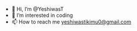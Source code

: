 - 👋 Hi, I’m @YeshiwasT
- 👀 I’m interested in coding
- 📫 How to reach me [yeshiwastikimu0@gmail.com](yeshiwastikimu0@gmail.com)

<!---
YeshiwasT/YeshiwasT is a ✨ special ✨ repository because its `README.md` (this file) appears on your GitHub profile.
You can click the Preview link to take a look at your changes.
--->
